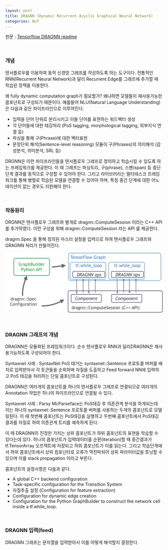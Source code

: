 ```yaml
---
layout: post
title: DRAGNN (Dynamic Recurrent Acyclic Graphical Neural Network)
categories: NLP
---
```



원문 : [Tensorflow DRAGNN readme](https://github.com/tensorflow/models/blob/master/research/syntaxnet/g3doc/DRAGNN.md)

<br>

### 개념

텐서플로우를 이용하여 동적 신경망 그래프를 작성하도록 하는 도구이다. 전통적인 RNN(Recurrent Neural Network)과 달리 Recurrent Edge를 그래프에 추가할 때 학습된 정책을 이용한다.

왜  fully dynamic computation graph가 필요할가? 왜냐하면 모델들이 재사용가능한 콤포넌트로 구성되기 때문이다. 예를들어 NLU(Natural Language Understanding)은 다음과 같은 파이프라인으로 이루어진다.

- 입력을 단어 단위로 분리시키고 이들 단어를 표현하는 워드벡터 생성
- 각 단어들에 대한 태깅처리 (PoS tagging, morphological tagging, 외부지식 연결 등)
- 파싱을 통해 구(Phrase)에 대한 벡터표현
- 문장단위 해석(Sentence-level reasoning) 모듈이 구(Phrases)의 의미해석 (감성분석, 의미분석, SRL 등)

DRGNN은 이런 파이프라인들을 텐서플로우 그래프로 정의하고 학습시킬 수 있도록 하는 프레임워크를 제공한다. 이 때 그래프는 파싱트리, 구(phrase), 스팬(span) 등 중단단계 결과를 동적으로 구성할 수 있어야 한다. 그리고 라이브러리는 멀티태스크 프레임워크를 통해 병렬로 학습된 모델을 연결할 수 있어야 하며, 특정 중간 단계에 대한 어노테이션이 없는 경우도 지원해야 한다.

<br>

### 작동원리

DRGNN은 텐서플로우 그래프와 별개로 dragnn::ComputeSession 이라는 C++ API를 추가하였다. 이런 구성을 위해 dragnn::ComputeSession 라는 API 를 제공한다.

dragnn.Spec 을 통해 정의된 마스터 설정을 입력으로 하여 텐서플로우 그래프와 GRAGNN 처리가 만들어진다.

![DRAGNN](/images/NLP/DRAGNN.jpg)



<br>

### DRAGNN 그래프의 개념

DRAGNN은 모듈화된 프레임워크이다. 순수 텐서플로우 RNN과 달리DRAGNN은 재사용가능하도록 구성되어야 한다. 

Syntaxnet 사례 : SyntaxNet PoS 태거는 syntaxnet::Sentence 프로토콜 버퍼를 배치로 입력받아서 각 토큰들을 순회하며 자질을 도출하고 Feed forward NN에 입력하고 PoS 태깅을 처리하는 단일 콤포넌트로 구성된다. 

DRAGNN은 여러개의 콤포넌트를 하나의 텐서플로우 그래프로 연결되므로 여러개의 Annotation 작업은 하나의 파이프라인으로 연결될 수 있다. 

Syntaxnet 사례 : Parsy McParseface는 PoS태깅 후 의존관계 분석을 하게되는데 이는 하나의 syntaxnet::Sentence 프로토콜 버퍼를 사용하는 두개의 콤포넌트로 모델링된다. 이 때 첫번째 콤포넌트는 PoS태깅을 실행하고 두번째 콤포넌트에서 PoS태깅 결과를 자질로 하여 의존관계 트리를 예측하게 된다.

이 때 DRAGNN의 진정한 가치는 상위 콤포넌트가 하위 콤포넌트의 표현을 학습할 수 있다는데 있다. 하나의 콤포넌트가 입력데이터를 순환(iteration)할 때 중간결과가 tf.TensorArray 오프젝트에 저장되고 하위 콤포넌트가 이를 읽는다. 그리고 학습단계에서 하위 콤포넌트에서 상위 컴포넌터로 오류가 역전파되어 상위 파라미터값을 튜닝할 수 있으며 이를 stack propagation 이라고 부른다. 

콤포넌트의 설정사항은 다음과 같다.

- A global C++ backend configuration
- Task-specific configuration for the Transition System
- 자질추출 설정 (Configuration for feature extraction)
- Configuration for dynamic edge creation
- Configuration for the Python GraphBuilder to construct the network cell inside a tf.while_loop.


<br>


### DRAGNN 입력(feed)

DRAGNN 그래프는 문자열을 입력받아서 이를 어떻게 해석할지 결정한다. 

 